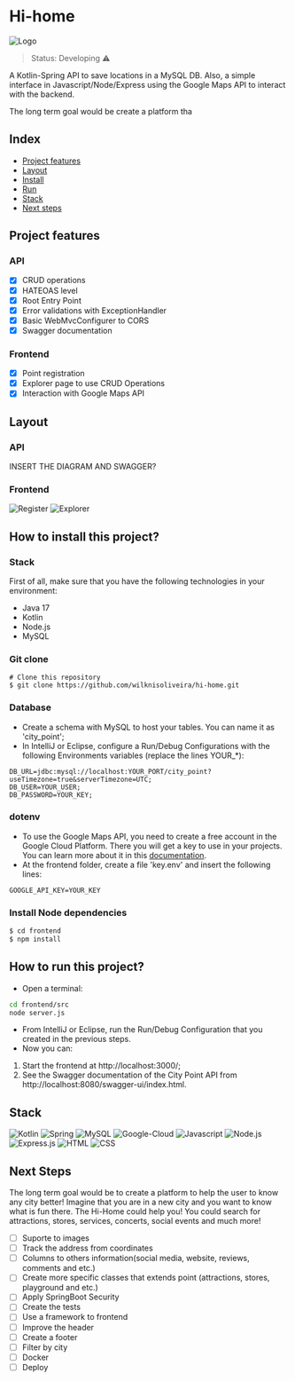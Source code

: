 # Hi-home
![Logo](https://github.com/wilknisoliveira/wilknisoliveira/assets/135706241/f019d1c3-e4c3-46ee-be27-3a885dda1349)

> Status: Developing ⚠️

A Kotlin-Spring API to save locations in a MySQL DB. Also, a simple interface in Javascript/Node/Express using the Google Maps API to interact with the backend.

The long term goal would be create a platform tha

## Index
- <a href="#features">Project features</a>
- <a href="#layout">Layout</a>
- <a href="#install">Install</a>
- <a href="#run">Run</a>
- <a href="#stack">Stack</a>
- <a href="#steps">Next steps</a>

## Project features
### API
- [x] CRUD operations
- [x] HATEOAS level
- [x] Root Entry Point
- [x] Error validations with ExceptionHandler
- [x] Basic WebMvcConfigurer to CORS
- [x] Swagger documentation

### Frontend
- [x] Point registration
- [x] Explorer page to use CRUD Operations
- [x] Interaction with Google Maps API

## Layout
### API
INSERT THE DIAGRAM AND SWAGGER?

### Frontend
![Register](https://github.com/wilknisoliveira/wilknisoliveira/assets/135706241/332f103d-5234-4427-9e1b-9cae62b2bb56)
![Explorer](https://github.com/wilknisoliveira/wilknisoliveira/assets/135706241/f8bf8852-74a1-422e-9fad-c7c178ad027a)

## How to install this project?
### Stack
First of all, make sure that you have the following technologies in your environment:
- Java 17
- Kotlin
- Node.js
- MySQL

### Git clone
```
# Clone this repository
$ git clone https://github.com/wilknisoliveira/hi-home.git
```

### Database
- Create a schema with MySQL to host your tables. You can name it as 'city_point';
- In IntelliJ or Eclipse, configure a Run/Debug Configurations with the following Environments variables (replace the lines YOUR_*):
```
DB_URL=jdbc:mysql://localhost:YOUR_PORT/city_point?useTimezone=true&serverTimezone=UTC;
DB_USER=YOUR_USER;
DB_PASSWORD=YOUR_KEY;
```

### dotenv
- To use the Google Maps API, you need to create a free account in the Google Cloud Platform. There you will get a key to use in your projects. You can learn more about it in this [documentation](https://developers.google.com/maps/documentation/javascript/get-api-key).
- At the frontend folder, create a file 'key.env' and insert the following lines:
```
GOOGLE_API_KEY=YOUR_KEY
```

### Install Node dependencies
```bash
$ cd frontend
$ npm install
```

## How to run this project?
- Open a terminal:
```bash
cd frontend/src
node server.js
```
- From IntelliJ or Eclipse, run the Run/Debug Configuration that you created in the previous steps.
- Now you can:
1. Start the frontend at http://localhost:3000/;
2. See the Swagger documentation of the City Point API from http://localhost:8080/swagger-ui/index.html.

## Stack
![Kotlin](https://img.shields.io/badge/Kotlin-0095D5?&style=for-the-badge&logo=kotlin&logoColor=white)
![Spring](https://img.shields.io/badge/Spring-6DB33F?style=for-the-badge&logo=spring&logoColor=white)
![MySQL](https://img.shields.io/badge/MySQL-00000F?style=for-the-badge&logo=mysql&logoColor=white)
![Google-Cloud](https://img.shields.io/badge/Google_Cloud-4285F4?style=for-the-badge&logo=google-cloud&logoColor=white)
![Javascript](https://img.shields.io/badge/JavaScript-F7DF1E?style=for-the-badge&logo=javascript&logoColor=black)
![Node.js](https://img.shields.io/badge/Node.js-43853D?style=for-the-badge&logo=node.js&logoColor=white)
![Express.js](https://img.shields.io/badge/Express.js-404D59?style=for-the-badge)
![HTML](https://img.shields.io/badge/HTML5-E34F26?style=for-the-badge&logo=html5&logoColor=white)
![CSS](https://img.shields.io/badge/CSS3-1572B6?style=for-the-badge&logo=css3&logoColor=white)

## Next Steps
The long term goal would be to create a platform to help the user to know any city better! Imagine that you are in a new city and you want to know what is fun there. The Hi-Home could help you! You could search for attractions, stores, services, concerts, social events and much more!

- [ ] Suporte to images
- [ ] Track the address from coordinates
- [ ] Columns to others information(social media, website, reviews, comments and etc.)
- [ ] Create more specific classes that extends point (attractions, stores, playground and etc.)
- [ ] Apply SpringBoot Security
- [ ] Create the tests
- [ ] Use a framework to frontend
- [ ] Improve the header
- [ ] Create a footer
- [ ] Filter by city
- [ ] Docker
- [ ] Deploy
